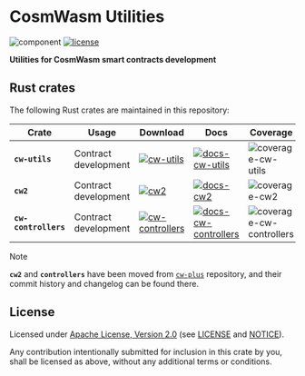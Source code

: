 # CosmWasm Utilities

![component][component-badge]
[![license][apache-badge]][apache-url]

[component-badge]: https://img.shields.io/badge/CosmWasm-6343ae.svg
[crates-badge-cw-utils]: https://img.shields.io/crates/v/cw-utils.svg
[crates-url-cw-utils]: https://crates.io/crates/cw-utils
[docs-badge-cw-utils]: https://docs.rs/cw-utils/badge.svg
[docs-url-cw-utils]: https://docs.rs/cw-utils
[coverage-badge-cw-utils]: https://img.shields.io/badge/coverage-90%25%20%E2%94%82%2079%25%20%E2%94%82%2092%25-f4b01b.svg
[crates-badge-cw2]: https://img.shields.io/crates/v/cw2.svg
[crates-url-cw2]: https://crates.io/crates/cw2
[docs-badge-cw2]: https://docs.rs/cw2/badge.svg
[docs-url-cw2]: https://docs.rs/cw2
[coverage-badge-cw2]: https://img.shields.io/badge/coverage-94%25%20%E2%94%82%2092%25%20%E2%94%82%2090%25-21b577.svg
[crates-badge-cw-controllers]: https://img.shields.io/crates/v/cw-controllers.svg
[crates-url-cw-controllers]: https://crates.io/crates/cw-controllers
[docs-badge-cw-controllers]: https://docs.rs/cw-controllers/badge.svg
[docs-url-cw-controllers]: https://docs.rs/cw-controllers
[coverage-badge-cw-controllers]: https://img.shields.io/badge/coverage-76%25%20%E2%94%82%2050%25%20%E2%94%82%2077%25-f4b01b.svg
[apache-badge]: https://img.shields.io/badge/License-Apache%202.0-blue.svg
[apache-url]: LICENSE
[notice-url]: NOTICE

**Utilities for CosmWasm smart contracts development**

## Rust crates

The following Rust crates are maintained in this repository:

| Crate                | Usage                | Download                                                                    | Docs                                                                         | Coverage                                                  |
|----------------------|----------------------|-----------------------------------------------------------------------------|------------------------------------------------------------------------------|-----------------------------------------------------------|
| **`cw-utils`**       | Contract development | [![cw-utils][crates-badge-cw-utils]][crates-url-cw-utils]                   | [![docs-cw-utils][docs-badge-cw-utils]][docs-url-cw-utils]                   | ![coverage-cw-utils][coverage-badge-cw-utils]             |
| **`cw2`**            | Contract development | [![cw2][crates-badge-cw2]][crates-url-cw2]                                  | [![docs-cw2][docs-badge-cw2]][docs-url-cw2]                                  | ![coverage-cw2][coverage-badge-cw2]                       |
| **`cw-controllers`** | Contract development | [![cw-controllers][crates-badge-cw-controllers]][crates-url-cw-controllers] | [![docs-cw-controllers][docs-badge-cw-controllers]][docs-url-cw-controllers] | ![coverage-cw-controllers][coverage-badge-cw-controllers] |

> [!NOTE]  
> **`cw2`** and **`controllers`** have been moved from [`cw-plus`](https://github.com/CosmWasm/cw-plus) repository,
> and their commit history and changelog can be found there.

## License

Licensed under [Apache License, Version 2.0](https://www.apache.org/licenses/LICENSE-2.0)
(see [LICENSE][apache-url] and [NOTICE][notice-url]).

Any contribution intentionally submitted for inclusion in this crate by you,
shall be licensed as above, without any additional terms or conditions.
